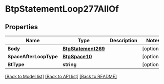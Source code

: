 # BtpStatementLoop277AllOf

## Properties

Name | Type | Description | Notes
------------ | ------------- | ------------- | -------------
**Body** | [**BtpStatement269**](BTPStatement-269.md) |  | [optional] 
**SpaceAfterLoopType** | [**BtpSpace10**](BTPSpace-10.md) |  | [optional] 
**BtType** | **string** |  | [optional] 

[[Back to Model list]](../README.md#documentation-for-models) [[Back to API list]](../README.md#documentation-for-api-endpoints) [[Back to README]](../README.md)


